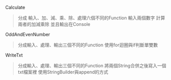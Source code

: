 Calculate
> 分成 輸入、加、減、乘、除、處理六個不同的Function 輸入兩個數字 計算兩者的加減乘除 並且輸出在Console

OddAndEvenNumber
> 分成輸入、處理、輸出三個不同的Function 使用for迴圈與if判斷單雙數

WriteTxt
> 分成輸入、處理、輸出三個不同的Function 將兩個String合併之後寫入一個txt檔案裡 使用StringBuilder與append的方式
